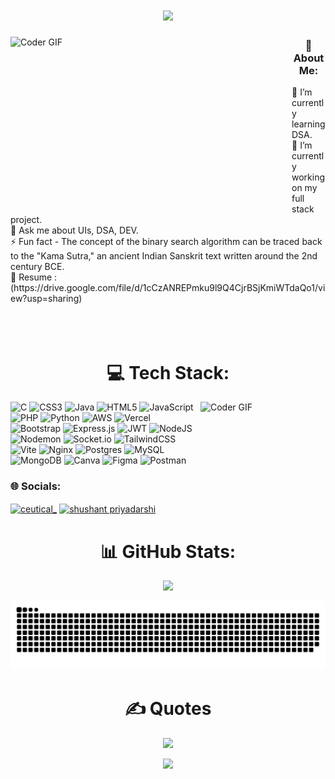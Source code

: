 <h1 align="center">
    <img src="https://readme-typing-svg.herokuapp.com/?font=Righteous&size=35&center=true&vCenter=true&width=500&height=70&duration=4000&lines=Hi+There!+👋;+I'm+Shushant+Priyadarshi!;" />
</h1>


<img alt="Coder GIF" height=280 width=450  align="left" src="https://github.com/Shushant-Priyadarshi/Shushant-Priyadarshi/assets/148479955/e03d694f-27ff-400d-b85d-66d3de13f01e"  />
<div align="center">
  
### 💫 About Me:
</div>
🌱 I’m currently learning DSA.<br>🔭 I’m currently working on my full stack project.<br>💬 Ask me about UIs, DSA, DEV.<br>⚡ Fun fact - The concept of the binary search algorithm can be traced back to the "Kama Sutra," an ancient Indian Sanskrit text written around the 2nd century BCE.<br>📝 Resume :(https://drive.google.com/file/d/1cCzANREPmku9l9Q4CjrBSjKmiWTdaQo1/view?usp=sharing)
<br>
<br><br><br>

<div align="center">
  
# 💻 Tech Stack:
</div>

<img alt="Coder GIF" height=200 width=200  align="right" src="https://github.com/Shushant-Priyadarshi/Shushant-Priyadarshi/assets/148479955/c967c7a3-439f-4ac5-ae49-27a5224c898d"  />
  
![C](https://img.shields.io/badge/c-%2300599C.svg?style=for-the-badge&logo=c&logoColor=white) ![CSS3](https://img.shields.io/badge/css3-%231572B6.svg?style=for-the-badge&logo=css3&logoColor=white) ![Java](https://img.shields.io/badge/java-%23ED8B00.svg?style=for-the-badge&logo=openjdk&logoColor=white) ![HTML5](https://img.shields.io/badge/html5-%23E34F26.svg?style=for-the-badge&logo=html5&logoColor=white) ![JavaScript](https://img.shields.io/badge/javascript-%23323330.svg?style=for-the-badge&logo=javascript&logoColor=%23F7DF1E) ![PHP](https://img.shields.io/badge/php-%23777BB4.svg?style=for-the-badge&logo=php&logoColor=white) ![Python](https://img.shields.io/badge/python-3670A0?style=for-the-badge&logo=python&logoColor=ffdd54) ![AWS](https://img.shields.io/badge/AWS-%23FF9900.svg?style=for-the-badge&logo=amazon-aws&logoColor=white) ![Vercel](https://img.shields.io/badge/vercel-%23000000.svg?style=for-the-badge&logo=vercel&logoColor=white) ![Bootstrap](https://img.shields.io/badge/bootstrap-%238511FA.svg?style=for-the-badge&logo=bootstrap&logoColor=white) ![Express.js](https://img.shields.io/badge/express.js-%23404d59.svg?style=for-the-badge&logo=express&logoColor=%2361DAFB) ![JWT](https://img.shields.io/badge/JWT-black?style=for-the-badge&logo=JSON%20web%20tokens) ![NodeJS](https://img.shields.io/badge/node.js-6DA55F?style=for-the-badge&logo=node.js&logoColor=white) ![Nodemon](https://img.shields.io/badge/NODEMON-%23323330.svg?style=for-the-badge&logo=nodemon&logoColor=%BBDEAD) ![Socket.io](https://img.shields.io/badge/Socket.io-black?style=for-the-badge&logo=socket.io&badgeColor=010101) ![TailwindCSS](https://img.shields.io/badge/tailwindcss-%2338B2AC.svg?style=for-the-badge&logo=tailwind-css&logoColor=white) ![Vite](https://img.shields.io/badge/vite-%23646CFF.svg?style=for-the-badge&logo=vite&logoColor=white) ![Nginx](https://img.shields.io/badge/nginx-%23009639.svg?style=for-the-badge&logo=nginx&logoColor=white) ![Postgres](https://img.shields.io/badge/postgres-%23316192.svg?style=for-the-badge&logo=postgresql&logoColor=white) ![MySQL](https://img.shields.io/badge/mysql-%2300000f.svg?style=for-the-badge&logo=mysql&logoColor=white) ![MongoDB](https://img.shields.io/badge/MongoDB-%234ea94b.svg?style=for-the-badge&logo=mongodb&logoColor=white) ![Canva](https://img.shields.io/badge/Canva-%2300C4CC.svg?style=for-the-badge&logo=Canva&logoColor=white) ![Figma](https://img.shields.io/badge/figma-%23F24E1E.svg?style=for-the-badge&logo=figma&logoColor=white) ![Postman](https://img.shields.io/badge/Postman-FF6C37?style=for-the-badge&logo=postman&logoColor=white) 





### 🌐 Socials:
<p align="left">
<a href="https://twitter.com/ceutical_" target="blank"><img align="center" src="https://raw.githubusercontent.com/rahuldkjain/github-profile-readme-generator/master/src/images/icons/Social/twitter.svg" alt="ceutical_" height="30" width="40" /></a>
<a href="https://www.linkedin.com/in/shushant-priyadarshi/" target="blank"><img align="center" src="https://raw.githubusercontent.com/rahuldkjain/github-profile-readme-generator/master/src/images/icons/Social/linked-in-alt.svg" alt="shushant priyadarshi" height="30" width="40" /></a>

</p>

<div align="center">




# 📊 GitHub Stats:
 
  ![](https://github-readme-streak-stats.herokuapp.com/?user=Shushant-Priyadarshi&theme=dark&hide_border=true)<br/>

  

  <img alt="snake eating my contributions" src="https://raw.githubusercontent.com/salesp07/salesp07/output/github-contribution-grid-snake.svg" />


  


# ✍️ Quotes
![](https://quotes-github-readme.vercel.app/api?type=horizontal&theme=tokyonight)



[![](https://visitcount.itsvg.in/api?id=Shushant-Priyadarshi&icon=0&color=0)](https://visitcount.itsvg.in)

</div>

